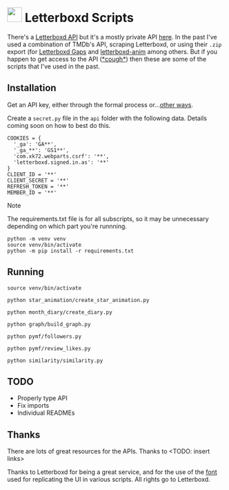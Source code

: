 # <img src='https://a.ltrbxd.com/logos/letterboxd-decal-dots-pos-rgb-500px.png' height='34' /> Letterboxd Scripts

There's a [Letterboxd API](https://api-docs.letterboxd.com/) but it's a mostly private API [here](https://letterboxd.com/api-beta/). In the past I've used a combination of TMDb's API, scraping Letterboxd, or using their `.zip` export (for [Letterboxd Gaps](https://alexbeals.com/projects/letterboxd/) and [letterboxd-anim](https://github.com/dado3212/letterboxd-anim) among others. But if you happen to get access to the API ([\*cough\*](#notyet)) then these are some of the scripts that I've used in the past.

## Installation

Get an API key, either through the formal process or...[other ways](#notyet).

Create a `secret.py` file in the `api` folder with the following data. Details coming soon on how to best do this.
```
COOKIES = {
  '_ga': 'GA**',
  '_ga_**': 'GS1**',
  'com.xk72.webparts.csrf': '**',
  'letterboxd.signed.in.as': '**'
}
CLIENT_ID = '**'
CLIENT_SECRET = '**'
REFRESH_TOKEN = '**'
MEMBER_ID = '**'
```

> [!NOTE]  
> The requirements.txt file is for all subscripts, so it may be unnecessary depending on which part you're runnning.

```
python -m venv venv
source venv/bin/activate
python -m pip install -r requirements.txt
```

## Running

```
source venv/bin/activate
```

```
python star_animation/create_star_animation.py
```

```
python month_diary/create_diary.py
```

```
python graph/build_graph.py
```

```
python pymf/followers.py
```

```
python pymf/review_likes.py
```

```
python similarity/similarity.py
```

## TODO

* Properly type API
* Fix imports
* Individual READMEs

## Thanks

There are lots of great resources for the APIs. Thanks to <TODO: insert links>

Thanks to Letterboxd for being a great service, and for the use of the [font](https://s.ltrbxd.com/fonts/Graphik-Regular-Web.woff) used for replicating the UI in various scripts. All rights go to Letterboxd.